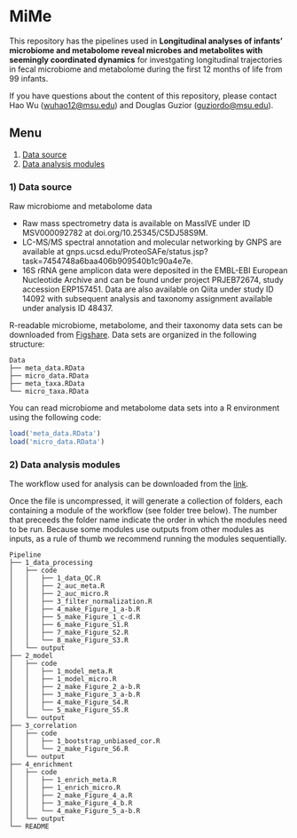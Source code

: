 # MiMe

This repository has the pipelines used in **Longitudinal analyses of infants’ microbiome and metabolome reveal microbes and metabolites with seemingly coordinated dynamics** for investgating longitudinal trajectories in fecal microbiome and metabolome during the first 12 months of life from 99 infants.

If you have questions about the content of this repository, please contact Hao Wu (wuhao12@msu.edu) and Douglas Guzior (guziordo@msu.edu).

## Menu
 1. [Data source](#data_source)
 2. [Data analysis modules](#data_analysis)

<a name="data_source"></a>
### 1) Data source

Raw microbiome and metabolome data
  - Raw mass spectrometry data is available on MassIVE under ID MSV000092782 at doi.org/10.25345/C5DJ58S9M. 
  - LC-MS/MS spectral annotation and molecular networking by GNPS are available at gnps.ucsd.edu/ProteoSAFe/status.jsp?task=7454748a6baa406b909540b1c90a4e7e. 
  - 16S rRNA gene amplicon data were deposited in the EMBL-EBI European Nucleotide Archive and can be found under project PRJEB72674, study accession ERP157451.  Data are also available on Qiita under study ID 14092 with subsequent analysis and taxonomy assignment available under analysis ID 48437.

R-readable microbiome, metabolome, and their taxonomy data sets can be downloaded from [Figshare](https://figshare.com/s/efec32b7d0a122263ca0). Data sets are organized in the following structure:

```
Data
├── meta_data.RData
├── micro_data.RData
├── meta_taxa.RData
└── micro_taxa.RData
```

You can read microbiome and metabolome data sets into a R environment using the following code:

```r
load('meta_data.RData')
load('micro_data.RData')
```


<a name="data_analysis"></a>
### 2) Data analysis modules

The workflow used for analysis can be downloaded from the [link](https://github.com/Harold-Wu/MiMe/blob/main/Pipeline.zip). 

Once the file is uncompressed, it will generate a collection of folders, each containing a module of the workflow (see folder tree below). The number that preceeds the folder name indicate the order in which the modules need to be run. Because some modules use outputs from other modules as inputs, as a rule of thumb we recommend running the modules sequentially.

```
Pipeline
├── 1_data_processing
│   ├── code
│   │   ├── 1_data_QC.R
│   │   ├── 2_auc_meta.R
│   │   ├── 2_auc_micro.R
│   │   ├── 3_filter_normalization.R
│   │   ├── 4_make_Figure_1_a-b.R
│   │   ├── 5_make_Figure_1_c-d.R
│   │   ├── 6_make_Figure_S1.R
│   │   ├── 7_make_Figure_S2.R
│   │   └── 8_make_Figure_S3.R
│   └── output
├── 2_model
│   ├── code
│   │   ├── 1_model_meta.R
│   │   ├── 1_model_micro.R
│   │   ├── 2_make_Figure_2_a-b.R
│   │   ├── 3_make_Figure_3_a-b.R
│   │   ├── 4_make_Figure_S4.R
│   │   └── 5_make_Figure_S5.R
│   └── output
├── 3_correlation
│   ├── code
│   │   ├── 1_bootstrap_unbiased_cor.R
│   │   └── 2_make_Figure_S6.R
│   └── output
├── 4_enrichment
│   ├── code
│   │   ├── 1_enrich_meta.R
│   │   ├── 1_enrich_micro.R
│   │   ├── 2_make_Figure_4_a.R
│   │   ├── 3_make_Figure_4_b.R
│   │   └── 4_make_Figure_5_a-b.R
│   └── output
└── README
```
